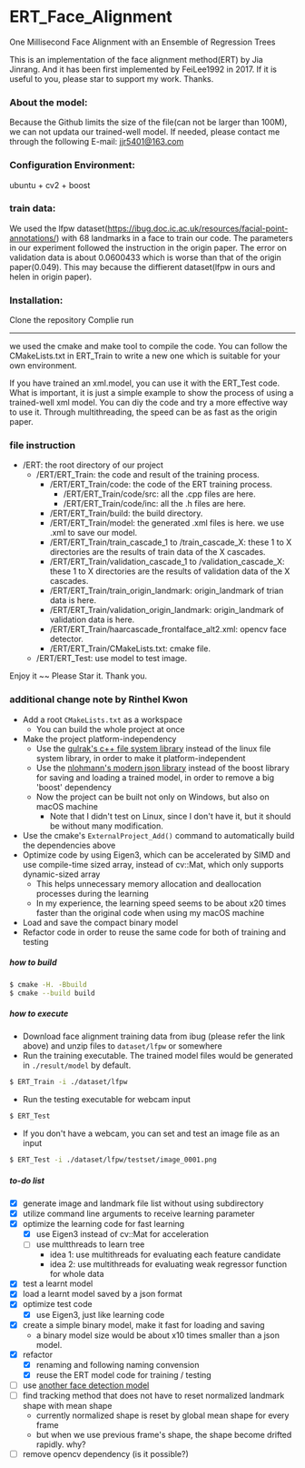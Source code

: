 # ERT_Face_Alignment
One Millisecond Face Alignment with an Ensemble of Regression Trees

This is an implementation of the face alignment method(ERT) by Jia Jinrang. And it has been first implemented by FeiLee1992 in 2017. 
If it is useful to you, please star to support my work. Thanks.

### About the model:
Because the Github limits the size of the file(can not be larger than 100M), we can not updata our trained-well model. If needed, please contact me through the following E-mail: jjr5401@163.com

### Configuration Environment:

ubuntu + cv2 + boost

### train data:

We used the lfpw dataset(https://ibug.doc.ic.ac.uk/resources/facial-point-annotations/) with 68 landmarks in a face to train our code. The parameters in our experiment followed the instruction in the origin paper. The error on validation data is about 0.0600433 which is worse than that of the origin paper(0.049). This may because the diffierent dataset(lfpw in ours and helen in origin paper).

### Installation:

Clone the repository
Complie
run

---

we used the cmake and make tool to compile the code. You can follow the CMakeLists.txt in ERT_Train to write a new one which is suitable for your own environment.

If you have trained an xml.model, you can use it with the ERT_Test code. What is important, it is just a simple example to show the process of using a trained-well xml model. You can diy the code and try a more effective way to use it. Through multithreading, the speed can be as fast as the origin paper.

### file instruction

- /ERT: the root directory of our project
  - /ERT/ERT_Train: the code and result of the training process.
    - /ERT/ERT_Train/code: the code of the ERT training process.
      - /ERT/ERT_Train/code/src: all the .cpp files are here.
      - /ERT/ERT_Train/code/inc: all the .h files are here.
    - /ERT/ERT_Train/build: the build directory.
    - /ERT/ERT_Train/model: the generated .xml files is here. we use .xml to save our model.
    - /ERT/ERT_Train/train_cascade_1 to /train_cascade_X: these 1 to X directories are the results of train data of the X cascades. 
    - /ERT/ERT_Train/validation_cascade_1 to /validation_cascade_X: these 1 to X directories are the results of validation data of the X cascades. 
    - /ERT/ERT_Train/train_origin_landmark: origin_landmark of trian data is here.
    - /ERT/ERT_Train/validation_origin_landmark: origin_landmark of validation data is here.
    - /ERT/ERT_Train/haarcascade_frontalface_alt2.xml: opencv face detector.
    - /ERT/ERT_Train/CMakeLists.txt: cmake file.
  - /ERT/ERT_Test: use model to test image.

Enjoy it ~~
Please Star it. Thank you.

### additional change note by Rinthel Kwon

- Add a root `CMakeLists.txt` as a workspace
  - You can build the whole project at once
- Make the project platform-independency
  - Use the [gulrak's c++ file system library](https://github.com/gulrak/filesystem)
    instead of the linux file system library, in order to make it platform-independent
  - Use the [nlohmann's modern json library](https://github.com/nlohmann/json)
    instead of the boost library for saving and loading a trained model,
    in order to remove a big 'boost' dependency
  - Now the project can be built not only on Windows, but also on macOS machine
    - Note that I didn't test on Linux, since I don't have it, but it should be without many modification.
- Use the cmake's `ExternalProject_Add()` command to automatically build the dependencies above
- Optimize code by using Eigen3, which can be accelerated by SIMD and use compile-time sized array,
  instead of cv::Mat, which only supports dynamic-sized array
  - This helps unnecessary memory allocation and deallocation processes during the learning
  - In my experience, the learning speed seems to be about x20 times faster than the original code
    when using my macOS machine
- Load and save the compact binary model
- Refactor code in order to reuse the same code for both of training and testing

##### how to build

```bash
$ cmake -H. -Bbuild
$ cmake --build build
```

##### how to execute

- Download face alignment training data from ibug (please refer the link above) and unzip files to `dataset/lfpw` or somewhere
- Run the training executable. The trained model files would be generated in `./result/model` by default.
```bash
$ ERT_Train -i ./dataset/lfpw
```
- Run the testing executable for webcam input
```bash
$ ERT_Test
```
- If you don't have a webcam, you can set and test an image file as an input
```bash
$ ERT_Test -i ./dataset/lfpw/testset/image_0001.png
```

##### to-do list

- [x] generate image and landmark file list without using subdirectory
- [x] utilize command line arguments to receive learning parameter
- [x] optimize the learning code for fast learning 
  - [x] use Eigen3 instead of cv::Mat for acceleration
  - [ ] use multthreads to learn tree
    - idea 1: use multithreads for evaluating each feature candidate
    - idea 2: use multithreads for evaluating weak regressor function for whole data
- [x] test a learnt model
- [x] load a learnt model saved by a json format
- [x] optimize test code
  - [x] use Eigen3, just like learning code
- [x] create a simple binary model, make it fast for loading and saving
  - a binary model size would be about x10 times smaller than a json model.
- [x] refactor
  - [x] renaming and following naming convension
  - [x] reuse the ERT model code for training / testing
- [ ] use [another face detection model](https://github.com/ShiqiYu/libfacedetection.git)
- [ ] find tracking method that does not have to reset normalized landmark shape with mean shape
  - currently normalized shape is reset by global mean shape for every frame
  - but when we use previous frame's shape, the shape become drifted rapidly. why?
- [ ] remove opencv dependency (is it possible?)